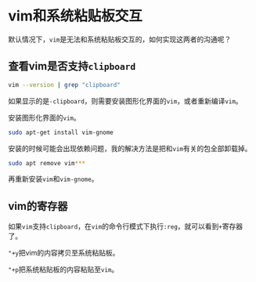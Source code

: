 # vim和系统粘贴板交互

默认情况下，`vim`是无法和系统粘贴板交互的，如何实现这两者的沟通呢？

## 查看vim是否支持`clipboard`

```bash
vim --version | grep "clipboard"
```

如果显示的是`-clipboard`，则需要安装图形化界面的`vim`，或者重新编译`vim`。

安装图形化界面的`vim`。

```bash
sudo apt-get install vim-gnome
```

安装的时候可能会出现依赖问题，我的解决方法是把和`vim`有关的包全部卸载掉。

```bash
sudo apt remove vim***
```

再重新安装`vim`和`vim-gnome`。

## vim的寄存器

如果`vim`支持`clipboard`，在`vim`的命令行模式下执行`:reg`，就可以看到`+`寄存器了。

`"+y`把vim的内容拷贝至系统粘贴板。

`"+p`把系统粘贴板的内容粘贴至`vim`。
